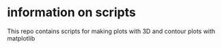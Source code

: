 # information on scripts

This repo contains scripts for making plots with 3D and contour plots with matplotlib 

